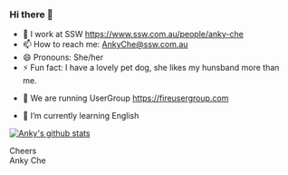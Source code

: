 ### Hi there 👋
 
- 🔭 I work at SSW https://www.ssw.com.au/people/anky-che 
- 📫 How to reach me: AnkyChe@ssw.com.au
- 😄 Pronouns: She/her  
- ⚡ Fun fact: I have a lovely pet dog, she likes my hunsband more than me.  
* 👯 We are running UserGroup https://fireusergroup.com 
- 🌱 I’m currently learning English

  
[![Anky's github stats](https://github-readme-stats.vercel.app/api?username=ankyche&theme=dark)](https://github.com/ankyche/github-readme-stats)

Cheers  
Anky Che
